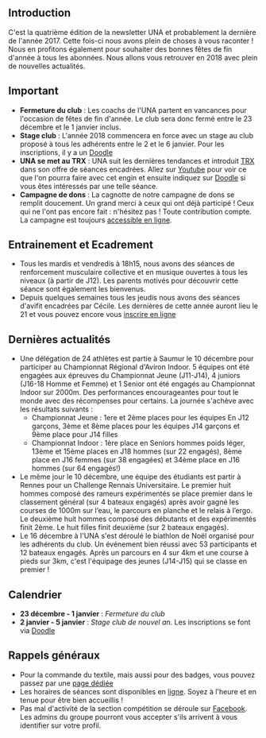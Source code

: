 ## Introduction

C'est la quatrième édition de la newsletter UNA et probablement la dernière de l'année 2017. Cette fois-ci nous avons plein de choses à vous raconter ! Nous en profitons également pour souhaiter des bonnes fêtes de fin d'année à tous les abonnées. Nous allons vous retrouver en 2018 avec plein de nouvelles actualités.

## Important

* **Fermeture du club** : Les coachs de l'UNA partent en vancances pour l'occasion de fêtes de fin d'année. Le club sera donc fermé entre le 23 décembre et le 1 janvier inclus.
* **Stage club** : L'année 2018 commencera en force avec un stage au club proposé à tous les adhérents entre le 2 et le 6 janvier. Pour les inscriptions, il y a un [Doodle](https://doodle.com/poll/cssvqq6dctmfg42w)
* **UNA se met au TRX** : UNA suit les dernières tendances et introduit [TRX](https://www.trxtraining.com/) dans son offre de séances encadrées. Allez sur [Youtube](https://youtu.be/eluwhseHw34) pour voir ce que l'on pourra faire avec cet engin et ensuite indiquez sur [Doodle](https://doodle.com/poll/iufrwz43ytwhxyqb) si vous êtes intéressés par une telle séance.
* **Campagne de dons** : La cagnotte de notre campagne de dons se remplit doucement. Un grand merci à ceux qui ont déjà participé ! Ceux qui ne l'ont pas encore fait : n'hésitez pas ! Toute contribution compte. La campagne est toujours [accessible en ligne](https://www.donnerenligne.fr/universite-de-nantes-aviron/faire-un-don).

## Entrainement et Ecadrement

* Tous les mardis et vendredis à 18h15, nous avons des séances de renforcement musculaire collective et en musique ouvertes à tous les niveaux (à partir de J12). Les parents motivés pour découvrir cette séance sont également les bienvenus.
* Depuis quelques semaines tous les jeudis nous avons des séances d'avifit encadrées par Cécile. Les dernières de cette année auront lieu le 21 et vous pouvez encore vous [inscrire en ligne](https://doodle.com/poll/vvxdcb65vzptvy8r)

## Dernières actualités

* Une délégation de 24 athlètes est partie à Saumur le 10 décembre pour participer au Championnat Régional d'Aviron Indoor. 5 équipes ont été engagées aux épreuves du Championnat Jeune (J11-J14), 4 juniors (J16-18 Homme et Femme) et 1 Senior ont été engagés au Championnat Indoor sur 2000m.
Des performances encourageantes pour tout le monde avec des récompenses pour certains. La journée s'achève avec les résultats suivants :
  - Championnat Jeune : 1ere et 2ème places pour les équipes En J12 garçons, 3ème et 8ème places pour les équipes J14 garçons et 9ème place pour J14 filles  
  - Championnat Indoor : 1ère place en Seniors hommes poids léger, 13ème et 15ème places en J18 hommes (sur 22 engagés), 8ème place en J16 femmes (sur 38 engagées) et 34ème place en J16 hommes (sur 64 engagés!)
* Le même jour le 10 décembre, une équipe des étudiants est partir à Rennes pour un Challenge Rennais Universitaire. Le premier huit hommes composé des rameurs expérimentés se place premier dans le classement général (sur 4 bateaux engagés) après avoir gagné les courses de 1000m sur l’eau, le parcours en planche et le relais à l’ergo. Le deuxième huit hommes composé des débutants et des expérimentés finit 2ème. Le huit filles finit deuxième (sur 2 bateaux engagés).
* Le 16 décembre à l'UNA s'est déroulé le biathlon de Noël organisé pour les adhérents du club. Un événement bien réussi avec 53 participants et 12 bateaux engagés. Après un parcours en 4 sur 4km et une course à pieds sur 3km, c'est l'équipage des jeunes (J14-J15) qui se classe en premier !

## Calendrier

* **23 décembre - 1 janvier** : *Fermeture du club*
* **2 janvier - 5 janvier** : *Stage club de nouvel an*. Les inscriptions se font via [Doodle](https://doodle.com/poll/cssvqq6dctmfg42w)

## Rappels généraux

* Pour la commande du textile, mais aussi pour des badges, vous pouvez passez par une [page dédiée](https://www.helloasso.com/associations/universite-de-nantes-aviron/evenements/vente-textile-2017-2018)
* Les horaires de séances sont disponibles en [ligne](http://univ-nantes-aviron.fr/horaires). Soyez à l'heure et en tenue pour être bien accueillis !
* Pas mal d'activité de la section compétition se déroule sur [Facebook](https://www.facebook.com/groups/178457672172317/). Les admins du groupe pourront vous accepter s'ils arrivent à vous identifier sur votre profil.
